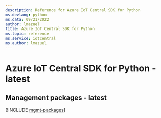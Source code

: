 ```yaml
---
description: Reference for Azure IoT Central SDK for Python
ms.devlang: python
ms.data: 09/21/2022
author: lmazuel
title: Azure IoT Central SDK for Python
ms.topic: reference
ms.service: iotcentral
ms.author: lmazuel
---
```

# Azure IoT Central SDK for Python - latest

## Management packages - latest
[!INCLUDE [mgmt-packages](iot-central-mgmt-index.md)]